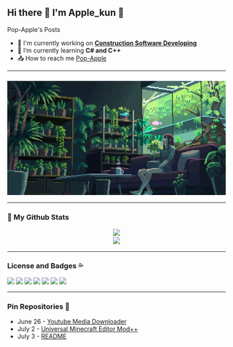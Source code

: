 ## Hi there 👋 I'm Apple_kun 🍎 

Pop-Apple's Posts

* 🔭 I'm currently working on **[Construction Software Developing](https://github.com/Pop-Apple/Pop-Apple/blob/main/image/Construction-Software-Developing.jpg?raw=true)**
* 🌱 I’m currently learning **C# and C++**
* 📤 How to reach me [Pop-Apple](https://github.com/Pop-Apple)

---

### 

<p align="center"> 
  <img src="https://github.com/Pop-Apple/Pop-Apple/blob/main/image/CafeTime.gif?raw=true" />
</p>

---

### 👀 My Github Stats
<p align=center>

<img src="https://github-readme-stats.vercel.app/api?username=Pop-Apple&show_icons=true&theme=nord">
<br>
<img src="https://github-readme-stats.vercel.app/api/top-langs/?username=Pop-Apple&layout=compact&theme=nord">

</p>

---

### License and Badges 💦
<p align=left>
  <img src="https://img.shields.io/badge/c%23-%23239120.svg?style=for-the-badge&logo=c-sharp&logoColor=white">
  <img src="https://img.shields.io/badge/c++-%2300599C.svg?style=for-the-badge&logo=c%2B%2B&logoColor=white">
  <img src="https://img.shields.io/badge/html5-%23E34F26.svg?style=for-the-badge&logo=html5&logoColor=white">
  <img src="https://img.shields.io/badge/python-3670A0?style=for-the-badge&logo=python&logoColor=ffdd54">
  <img src="https://img.shields.io/badge/javascript-%23323330.svg?style=for-the-badge&logo=javascript&logoColor=%23F7DF1E">
  <img src="https://img.shields.io/badge/Wii%20U-8B8B8B?style=for-the-badge&logo=wiiu&logoColor=white">
  <img src="https://img.shields.io/badge/Switch-E60012?style=for-the-badge&logo=nintendo-switch&logoColor=white">
</p>

---

### Pin Repositories 👑

* June 26 - [Youtube Media Downloader](https://github.com/Pop-Apple/Youtube-Media-Downloader)
* July 2 - [Universal Minecraft Editor Mod++](https://github.com/Pop-Apple/Universal-MC-Editor-Mod-Plus)
* July 3 - [README](https://github.com/Pop-Apple/Pop-Apple) 
